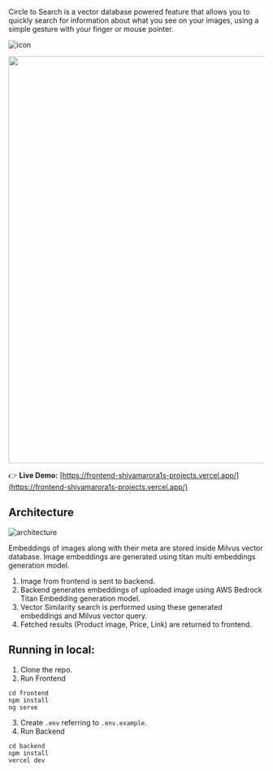 Circle to Search is a vector database powered feature that allows you to quickly search for information about what you see on your images, using a simple gesture with your finger or mouse pointer. <br>

![icon](https://github.com/user-attachments/assets/04f0a5a1-cc01-44dc-bc96-7e33d5fd162f)

<center><img src="https://github.com/user-attachments/assets/34da6c9f-5452-4b8f-b137-f5eedf0332e3" heigth=600 width=800></img></center>


 👉 <b>Live Demo:</b> [https://frontend-shivamarora1s-projects.vercel.app/](https://frontend-shivamarora1s-projects.vercel.app/)

 ## Architecture
![architecture](https://github.com/user-attachments/assets/6dedaa27-5b08-4579-a246-c8e8d74a0fad)

Embeddings of images along with their meta are stored inside Milvus vector database. Image embeddings are generated using titan multi embeddings generation model.

1. Image from frontend is sent to backend.
2. Backend generates embeddings of uploaded image using AWS Bedrock Titan Embedding generation model.
3. Vector Similarity search is performed using these generated embeddings and Milvus vector query.
4. Fetched results (Product image, Price, Link) are returned to frontend.

## Running in local:
1. Clone the repo.
2. Run Frontend
```
cd frontend
npm install
ng serve
```
3. Create `.env` referring to `.env.example`.
4. Run Backend
```
cd backend
npm install 
vercel dev
```
